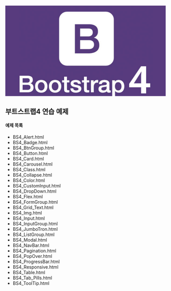 ![ex_screenshot](./bs4.png)

## 부트스트랩4 연습 예제 

#### 예제 목록
* BS4_Alert.html
* BS4_Badge.html
* BS4_BtnGroup.html
* BS4_Button.html
* BS4_Card.html
* BS4_Carousel.html
* BS4_Class.html
* BS4_Collapse.html
* BS4_Color.html
* BS4_CustomInput.html
* BS4_DropDown.html
* BS4_Flex.html
* BS4_FormGroup.html
* BS4_Grid_Text.html
* BS4_Img.html
* BS4_Input.html
* BS4_InputGroup.html
* BS4_JumboTron.html
* BS4_ListGroup.html
* BS4_Modal.html
* BS4_NavBar.html
* BS4_Pagination.html
* BS4_PopOver.html
* BS4_ProgressBar.html
* BS4_Responsive.html
* BS4_Table.html
* BS4_Tab_Pills.html
* BS4_ToolTip.html
